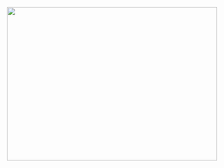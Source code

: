 <p align="center">
  <img width="480" height="351" src="https://media.giphy.com/media/l3q2JCu9lep6dAmyY/giphy.gif">
</p>
 
